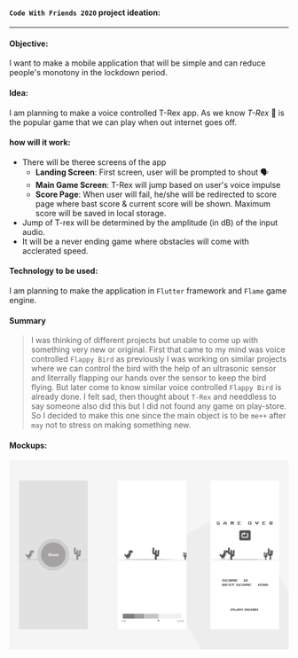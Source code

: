 #### **`Code With Friends 2020` project ideation**:
***
#### Objective:

I want to make a mobile application that will be simple and can reduce people's monotony in the lockdown period.

#### Idea:

I am planning to make a voice controlled T-Rex app. As we know *T-Rex* 🦖 is the popular game that we can play when out internet goes off.

#### how will it work:
- There will be theree screens of the app
  - **Landing Screen**: First screen, user will be prompted to shout 🗣
  - **Main Game Screen**: T-Rex will jump based on user's voice impulse
  - **Score Page**: When user will fail, he/she will be redirected to score page where bast score & current score will be shown. Maximum score will be saved in local storage.
 - Jump of T-rex will be determined by the amplitude (in dB) of the input audio.
 - It will be a never ending game where obstacles will come with acclerated speed.
 
#### Technology to be used:

I am planning to make the application in `Flutter` framework and `Flame` game engine.

#### Summary
> I was thinking of different projects but unable to come up with something very new or original. First that came to my mind was voice controlled `Flappy Bird` as previously I was working on similar projects where we can control the bird with the help of an ultrasonic sensor and literrally flapping our hands over the sensor to keep the bird flying. But later come to know similar voice controlled `Flappy Bird` is already done. I felt sad, then thought about `T-Rex` and needdless to say someone also did this but I did not found any game on play-store. So I decided to make this one since the main object is to be `me++` after `may` not to stress on making something new.


#### Mockups:

![alt t-rex image](t_rex_mockup.png)